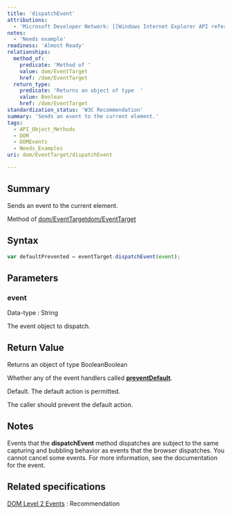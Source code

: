 ```yaml
---
title: 'dispatchEvent'
attributions:
  - 'Microsoft Developer Network: [[Windows Internet Explorer API reference](http://msdn.microsoft.com/en-us/library/ie/hh828809%28v=vs.85%29.aspx) Article]'
notes:
  - 'Needs example'
readiness: 'Almost Ready'
relationships:
  method_of:
    predicate: 'Method of '
    value: dom/EventTarget
    href: /dom/EventTarget
  return_type:
    predicate: 'Returns an object of type  '
    value: Boolean
    href: /dom/EventTarget
standardization_status: 'W3C Recommendation'
summary: 'Sends an event to the current element.'
tags:
  - API_Object_Methods
  - DOM
  - DOMEvents
  - Needs_Examples
uri: dom/EventTarget/dispatchEvent

---
```

## Summary

Sends an event to the current element.

Method of [dom/EventTarget](/dom/EventTarget)[dom/EventTarget](/dom/EventTarget)

## Syntax

``` js
var defaultPrevented = eventTarget.dispatchEvent(event);
```

## Parameters

### event

 Data-type
:   String

 The event object to dispatch.

## Return Value

Returns an object of type BooleanBoolean

Whether any of the event handlers called [**preventDefault**](/dom/Event/preventDefault).

Default. The default action is permitted.

The caller should prevent the default action.

## Notes

Events that the **dispatchEvent** method dispatches are subject to the same capturing and bubbling behavior as events that the browser dispatches. You cannot cancel some events. For more information, see the documentation for the event.

## Related specifications

[DOM Level 2 Events](http://www.w3.org/TR/DOM-Level-2-Events/)
:   Recommendation
